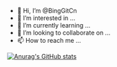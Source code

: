 - 👋 Hi, I’m @BingGitCn
- 👀 I’m interested in ...
- 🌱 I’m currently learning ...
- 💞️ I’m looking to collaborate on ...
- 📫 How to reach me ...

[![Anurag's GitHub stats](https://github-readme-stats.vercel.app/api?username=BingGitCn)](https://github.com/anuraghazra/github-readme-stats)

